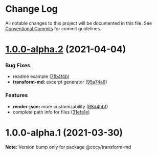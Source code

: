 # Change Log

All notable changes to this project will be documented in this file.
See [Conventional Commits](https://conventionalcommits.org) for commit guidelines.

# [1.0.0-alpha.2](https://github.com/krmax44/cocy/compare/@cocy/transform-md@1.0.0-alpha.1...@cocy/transform-md@1.0.0-alpha.2) (2021-04-04)


### Bug Fixes

* readme example ([7fb4f4b](https://github.com/krmax44/cocy/commit/7fb4f4b90257f06fb83f2fbbdc06408d2988fcbf))
* **transform-md:** excerpt generator ([95a74a6](https://github.com/krmax44/cocy/commit/95a74a6162f7e555348fbe11d4f2a4c4c48b08c8))


### Features

* **render-json:** more customizability ([98d4bb1](https://github.com/krmax44/cocy/commit/98d4bb15214ce712e4333c6090c15bab9752364c))
* complete path info for files ([31efa1e](https://github.com/krmax44/cocy/commit/31efa1e490e02f91d448e03791d90b08a331eaab))





# 1.0.0-alpha.1 (2021-03-30)

**Note:** Version bump only for package @cocy/transform-md
